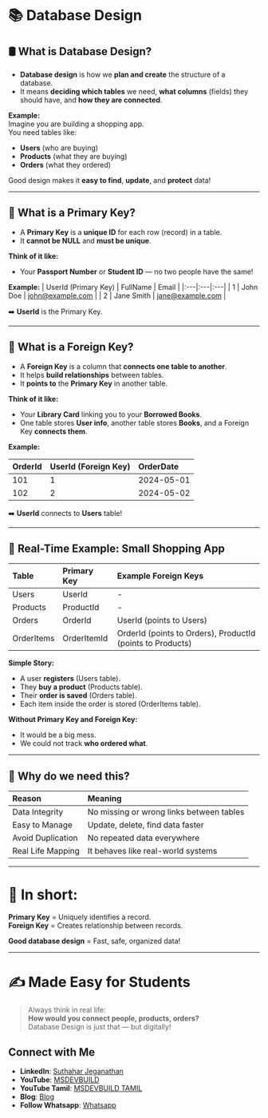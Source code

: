 # 📚 Database Design 

## 🛢️ What is Database Design?

- **Database design** is how we **plan and create** the structure of a database.
- It means **deciding which tables** we need, **what columns** (fields) they should have, and **how they are connected**.

**Example:**  
Imagine you are building a shopping app.  
You need tables like:
- **Users** (who are buying)
- **Products** (what they are buying)
- **Orders** (what they ordered)

Good design makes it **easy to find**, **update**, and **protect** data!

---

## 🔑 What is a Primary Key?

- A **Primary Key** is a **unique ID** for each row (record) in a table.
- It **cannot be NULL** and **must be unique**.

**Think of it like:**  
- Your **Passport Number** or **Student ID** — no two people have the same!

**Example:**
| UserId (Primary Key) | FullName | Email |
|:---|:---|:---|
| 1 | John Doe | john@example.com |
| 2 | Jane Smith | jane@example.com |

➡️ **UserId** is the Primary Key.

---

## 🔗 What is a Foreign Key?

- A **Foreign Key** is a column that **connects one table to another**.
- It helps **build relationships** between tables.
- It **points to** the **Primary Key** in another table.

**Think of it like:**  
- Your **Library Card** linking you to your **Borrowed Books**.
- One table stores **User info**, another table stores **Books**, and a Foreign Key **connects them**.

**Example:**

| OrderId | UserId (Foreign Key) | OrderDate |
|:---|:---|:---|
| 101 | 1 | 2024-05-01 |
| 102 | 2 | 2024-05-02 |

➡️ **UserId** connects to **Users** table!

---

## 🎯 Real-Time Example: Small Shopping App

| Table | Primary Key | Example Foreign Keys |
|:---|:---|:---|
| Users | UserId | - |
| Products | ProductId | - |
| Orders | OrderId | UserId (points to Users) |
| OrderItems | OrderItemId | OrderId (points to Orders), ProductId (points to Products) |

**Simple Story:**  
- A user **registers** (Users table).
- They **buy a product** (Products table).
- Their **order is saved** (Orders table).
- Each item inside the order is stored (OrderItems table).

**Without Primary Key and Foreign Key:**
- It would be a big mess.  
- We could not track **who ordered what**.

---

## 📌 Why do we need this?

| Reason | Meaning |
|:---|:---|
| Data Integrity | No missing or wrong links between tables |
| Easy to Manage | Update, delete, find data faster |
| Avoid Duplication | No repeated data everywhere |
| Real Life Mapping | It behaves like real-world systems |

---

# 🌟 In short:

**Primary Key** = Uniquely identifies a record.  
**Foreign Key** = Creates relationship between records.

**Good database design** = Fast, safe, organized data!

---

# ✍️ Made Easy for Students

> Always think in real life:  
> **How would you connect people, products, orders?**  
> Database Design is just that — but digitally!

 ## Connect with Me
- **LinkedIn**: [Suthahar Jeganathan](https://www.linkedin.com/in/jssuthahar/)
- **YouTube**: [MSDEVBUILD](https://www.youtube.com/@MSDEVBUILD)
- **YouTube Tamil**: [MSDEVBUILD TAMIL](https://www.youtube.com/@MSDEVBUILDTamil)
- **Blog**: [Blog](https://www.msdevbuild.com/)
- **Follow Whatsapp**: [Whatsapp](https://www.whatsapp.com/channel/0029Va5j2rHEFeXcTlUhQB0J)

